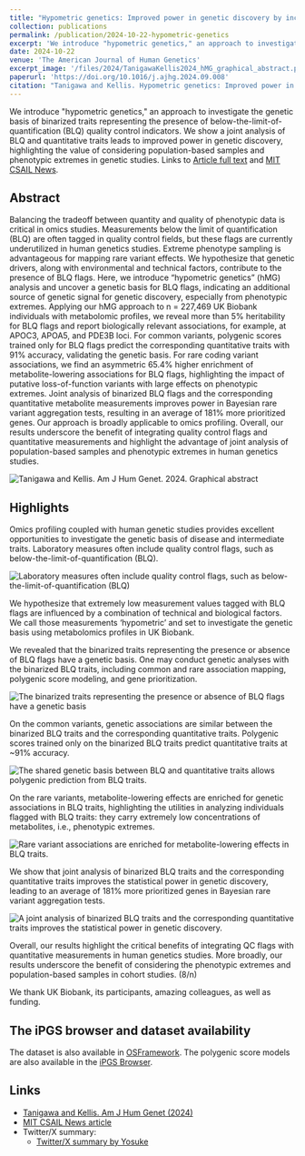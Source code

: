 ```yaml
---
title: "Hypometric genetics: Improved power in genetic discovery by incorporating quality control flags"
collection: publications
permalink: /publication/2024-10-22-hypometric-genetics
excerpt: 'We introduce "hypometric genetics," an approach to investigate the genetic basis of binarized traits representing the presence of below-the-limit-of-quantification (BLQ) quality control indicators. We show a joint analysis of BLQ and quantitative traits leads to improved power in genetic discovery, highlighting the value of considering population-based samples and phenotypic extremes in genetic studies'
date: 2024-10-22
venue: 'The American Journal of Human Genetics'
excerpt_image: '/files/2024/TanigawaKellis2024_hMG_graphical_abstract.png'
paperurl: 'https://doi.org/10.1016/j.ajhg.2024.09.008'
citation: "Tanigawa and Kellis. Hypometric genetics: Improved power in genetic discovery by incorporating quality control flags. The American Journal of Human Genetics. 111(11):2478-2493 (2024)."
---
```


We introduce "hypometric genetics," an approach to investigate the genetic basis of binarized traits representing the presence of below-the-limit-of-quantification (BLQ) quality control indicators. We show a joint analysis of BLQ and quantitative traits leads to improved power in genetic discovery, highlighting the value of considering population-based samples and phenotypic extremes in genetic studies. Links to [Article full text](https://authors.elsevier.com/a/1jzoqgeXA9Lf) and [MIT CSAIL News](https://www.csail.mit.edu/news/method-goes-below-limit-enhance-genetic-discovery).

## Abstract

Balancing the tradeoff between quantity and quality of phenotypic data is critical in omics studies. Measurements below the limit of quantification (BLQ) are often tagged in quality control fields, but these flags are currently underutilized in human genetics studies. Extreme phenotype sampling is advantageous for mapping rare variant effects. We hypothesize that genetic drivers, along with environmental and technical factors, contribute to the presence of BLQ flags. Here, we introduce “hypometric genetics” (hMG) analysis and uncover a genetic basis for BLQ flags, indicating an additional source of genetic signal for genetic discovery, especially from phenotypic extremes. Applying our hMG approach to n = 227,469 UK Biobank individuals with metabolomic profiles, we reveal more than 5% heritability for BLQ flags and report biologically relevant associations, for example, at APOC3, APOA5, and PDE3B loci. For common variants, polygenic scores trained only for BLQ flags predict the corresponding quantitative traits with 91% accuracy, validating the genetic basis. For rare coding variant associations, we find an asymmetric 65.4% higher enrichment of metabolite-lowering associations for BLQ flags, highlighting the impact of putative loss-of-function variants with large effects on phenotypic extremes. Joint analysis of binarized BLQ flags and the corresponding quantitative metabolite measurements improves power in Bayesian rare variant aggregation tests, resulting in an average of 181% more prioritized genes. Our approach is broadly applicable to omics profiling. Overall, our results underscore the benefit of integrating quality control flags and quantitative measurements and highlight the advantage of joint analysis of population-based samples and phenotypic extremes in human genetics studies.

![Tanigawa and Kellis. Am J Hum Genet. 2024. Graphical abstract](/files/2024/TanigawaKellis2024_hMG_graphical_abstract.png)

## Highlights

Omics profiling coupled with human genetic studies provides excellent opportunities to investigate the genetic basis of disease and intermediate traits. Laboratory measures often include quality control flags, such as below-the-limit-of-quantification (BLQ).

![Laboratory measures often include quality control flags, such as below-the-limit-of-quantification (BLQ)](/files/2024/TanigawaKellis2024_hMG_2.png)

We hypothesize that extremely low measurement values tagged with BLQ flags are influenced by a combination of technical and biological factors.
We call those measurements ‘hypometric’ and set to investigate the genetic basis using metabolomics profiles in UK Biobank.

We revealed that the binarized traits representing the presence or absence of BLQ flags have a genetic basis. One may conduct genetic analyses with the binarized BLQ traits, including common and rare association mapping, polygenic score modeling, and gene prioritization.

![The binarized traits representing the presence or absence of BLQ flags have a genetic basis](/files/2024/TanigawaKellis2024_hMG_3.png)

On the common variants, genetic associations are similar between the binarized BLQ traits and the corresponding quantitative traits. Polygenic scores trained only on the binarized BLQ traits predict quantitative traits at ~91% accuracy.

![The shared genetic basis between BLQ and quantitative traits allows polygenic prediction from BLQ traits.](/files/2024/TanigawaKellis2024_hMG_4.png)

On the rare variants, metabolite-lowering effects are enriched for genetic associations in BLQ traits, highlighting the utilities in analyzing individuals flagged with BLQ traits: they carry extremely low concentrations of metabolites, i.e., phenotypic extremes.

![Rare variant associations are enriched for metabolite-lowering effects in BLQ traits.](/files/2024/TanigawaKellis2024_hMG_5.png)

We show that joint analysis of binarized BLQ traits and the corresponding quantitative traits improves the statistical power in genetic discovery, leading to an average of 181% more prioritized genes in Bayesian rare variant aggregation tests.

![A joint analysis of binarized BLQ traits and the corresponding quantitative traits improves the statistical power in genetic discovery.](/files/2024/TanigawaKellis2024_hMG_6.png)

Overall, our results highlight the critical benefits of integrating QC flags with quantitative measurements in human genetics studies.
More broadly, our results underscore the benefit of considering the phenotypic extremes and population-based samples in cohort studies. (8/n)

We thank UK Biobank, its participants, amazing colleagues, as well as funding.

## The iPGS browser and dataset availability

The dataset is also available in [OSFramework](https://doi.org/10.17605/OSF.IO/CEB7G). The polygenic score models are also available in the [iPGS Browser](https://ipgs.mit.edu/tanigawakellis2024).

## Links

- [Tanigawa and Kellis. Am J Hum Genet (2024)](https://authors.elsevier.com/a/1jzoqgeXA9Lf)
- [MIT CSAIL News article](https://www.csail.mit.edu/news/method-goes-below-limit-enhance-genetic-discovery)
- Twitter/X summary:
  - [Twitter/X summary by Yosuke](https://twitter.com/yk_tani/status/1848750077679997268)
